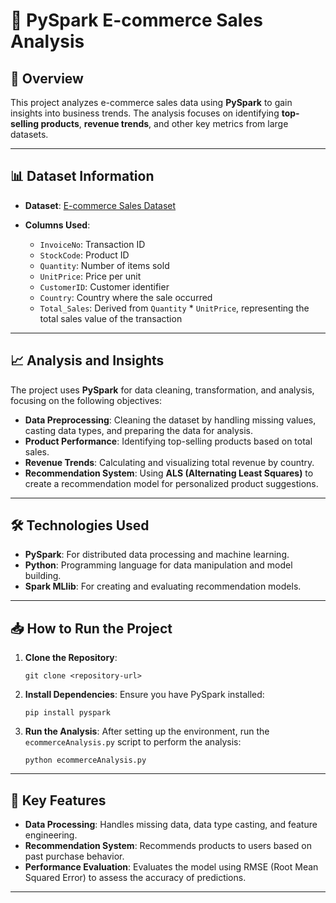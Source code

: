 # 🎯 PySpark E-commerce Sales Analysis

## 📌 Overview

This project analyzes e-commerce sales data using **PySpark** to gain insights into business trends. The analysis focuses on identifying **top-selling products**, **revenue trends**, and other key metrics from large datasets.

---

## 📊 Dataset Information

* **Dataset**: [E-commerce Sales Dataset](https://www.kaggle.com/datasets/carrie1/ecommerce-data)
* **Columns Used**:

  * `InvoiceNo`: Transaction ID
  * `StockCode`: Product ID
  * `Quantity`: Number of items sold
  * `UnitPrice`: Price per unit
  * `CustomerID`: Customer identifier
  * `Country`: Country where the sale occurred
  * `Total_Sales`: Derived from `Quantity` \* `UnitPrice`, representing the total sales value of the transaction

---

## 📈 Analysis and Insights

The project uses **PySpark** for data cleaning, transformation, and analysis, focusing on the following objectives:

* **Data Preprocessing**: Cleaning the dataset by handling missing values, casting data types, and preparing the data for analysis.
* **Product Performance**: Identifying top-selling products based on total sales.
* **Revenue Trends**: Calculating and visualizing total revenue by country.
* **Recommendation System**: Using **ALS (Alternating Least Squares)** to create a recommendation model for personalized product suggestions.

---

## 🛠️ Technologies Used

* **PySpark**: For distributed data processing and machine learning.
* **Python**: Programming language for data manipulation and model building.
* **Spark MLlib**: For creating and evaluating recommendation models.

---

## 📥 How to Run the Project

1. **Clone the Repository**:

   ```
   git clone <repository-url>
   ```

2. **Install Dependencies**:
   Ensure you have PySpark installed:

   ```
   pip install pyspark
   ```

3. **Run the Analysis**:
   After setting up the environment, run the `ecommerceAnalysis.py` script to perform the analysis:

   ```
   python ecommerceAnalysis.py
   ```

---

## 🔑 Key Features

* **Data Processing**: Handles missing data, data type casting, and feature engineering.
* **Recommendation System**: Recommends products to users based on past purchase behavior.
* **Performance Evaluation**: Evaluates the model using RMSE (Root Mean Squared Error) to assess the accuracy of predictions.

---
